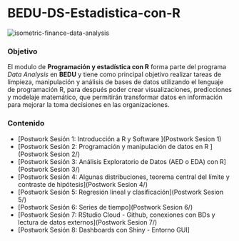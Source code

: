 # BEDU-DS-Estadistica-con-R

![isometric-finance-data-analysis](https://user-images.githubusercontent.com/71915068/105617997-77c1a380-5da8-11eb-8582-7a4362b07be3.jpg)

### Objetivo

El modulo de __Programación y estadística con R__ forma parte del programa *Data Analysis* en __BEDU__ y tiene como 
principal objetivo realizar tareas de limpieza, manipulación y análisis de bases de datos utilizando el lenguaje de programación R, para después poder crear visualizaciones, predicciones y modelaje matemático, que permitirán transformar datos en información para mejorar la toma decisiones en las organizaciones.

### Contenido

 - [Postwork Sesión 1: Introducción a R y Software ](Postwork Sesion 1) 
 - [Postwork Sesión 2: Programación y manipulación de datos en R ](Postwork Sesion 2/) 
 - [Postwork Sesión 3: Análisis Exploratorio de Datos (AED o EDA) con R](Postwork Sesion 3/)
 - [Postwork Sesión 4: Algunas distribuciones, teorema central del límite y contraste de hipótesis](Postwork Sesion 4/) 
 - [Postwork Sesión 5: Regresión lineal y clasificación](Postwork Sesion 5/) 
 - [Postwork Sesión 6: Series de tiempo](Postwork Sesion 6/)
 - [Postwork Sesión 7: RStudio Cloud - Github, conexiones con BDs y lectura de datos externos](Postwork Sesion 7/) 
 - [Postwork Sesión 8: Dashboards con Shiny - Entorno GUI]
